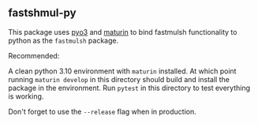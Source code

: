 ## fastshmul-py

This package uses [pyo3](https://pyo3.rs/) and
[maturin](https://github.com/PyO3/maturin) to bind fastmulsh functionality to
python as the `fastmulsh` package.

Recommended:

A clean python 3.10 environment with `maturin` installed. At which point running
`maturin develop` in this directory should build and install the package in the
environment. Run `pytest` in this directory to test everything is working.

Don't forget to use the `--release` flag when in production.
